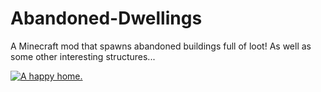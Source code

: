 # Abandoned-Dwellings
A Minecraft mod that spawns abandoned buildings full of loot! As well as some other interesting structures...

[![A happy home.](https://i.postimg.cc/x81YVQhX/abandoneddweloinfdg.png)](https://postimg.cc/sQqb5kVz)
